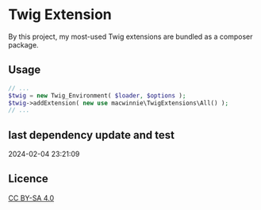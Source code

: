 # Twig Extension

By this project, my most-used Twig extensions are bundled as a composer package.

## Usage

```php
// ...
$twig = new Twig_Environment( $loader, $options );
$twig->addExtension( new use macwinnie\TwigExtensions\All() );
// ...
```

## last dependency update and test

2024-02-04 23:21:09

## Licence

[CC BY-SA 4.0](https://creativecommons.org/licenses/by-sa/4.0/deed.en)
